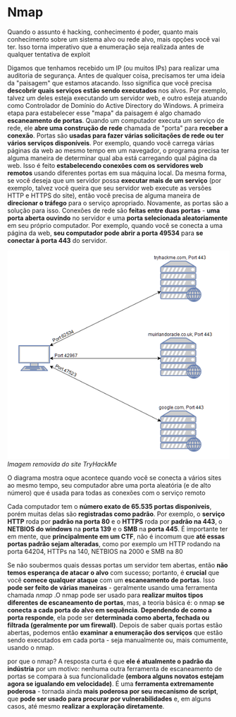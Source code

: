 # Nmap

Quando o assunto é hacking, conhecimento é poder, quanto mais conhecimento sobre um sistema alvo ou rede alvo, mais opções você vai ter. Isso torna imperativo que a enumeração seja realizada antes de qualquer tentativa de exploit

Digamos que tenhamos recebido um IP (ou muitos IPs) para realizar uma auditoria de segurança. Antes de  qualquer coisa, precisamos ter uma ideia da "paisagem" que estamos atacando. Isso significa que você precisa **descobrir quais serviços estão sendo executados** nos alvos. Por exemplo, talvez um deles esteja executando um servidor web, e outro esteja atuando como Controlador de Domínio do Active Directory do Windows. A primeira etapa para estabelecer esse "mapa" da paisagem é algo chamado **escaneamento de portas**. Quando um computador executa um serviço de rede, ele **abre uma construção de rede** chamada de "porta" para **receber a conexão**. Portas são **usadas para fazer várias solicitações de rede ou ter vários serviços disponíveis**. Por exemplo, quando você carrega várias páginas da web ao mesmo tempo em um navegador, o programa precisa ter alguma maneira de determinar qual aba está carregando qual página da web. Isso é feito **estabelecendo conexões com os servidores web remotos** usando diferentes portas em sua máquina local. Da mesma forma, se você deseja que um servidor possa **executar mais de um serviço** (por exemplo, talvez você queira que seu servidor web execute as versões HTTP e HTTPS do site), então você precisa de alguma maneira de **direcionar o tráfego** para o serviço apropriado. Novamente, as portas são a solução para isso. Conexões de rede são **feitas entre duas portas** - **uma porta aberta ouvindo** no servidor e uma **porta selecionada aleatoriamente** em seu próprio computador. Por exemplo, quando você se conecta a uma página da web, **seu computador pode abrir a porta 49534** para **se conectar à porta 443** do servidor.

![Diagrama de como funciona um sistema de portas](/content/diagrama-port.png)<br>
*Imagem removida do site TryHackMe*

O diagrama mostra oque acontece quando você se conecta a vários sites ao mesmo tempo, seu computador abre uma porta aleatória (e de alto número) que é usada para todas as conexões com o serviço remoto

Cada computador tem o **número exato de 65.535 portas disponiveis**, porém muitas delas são **registradas como padrão**. Por exemplo, o **serviço HTTP** roda por **padrão na porta 80** e o **HTTPS** roda por **padrão na 443**, o **NETBIOS do windows** na **porta 139** e o **SMB** na **porta 445**. É importante ter em mente, que **principalmente em um CTF**, não é incomum que **até essas portas padrão sejam alteradas**, como por exemplo um HTTP rodando na porta 64204, HTTPs na 140, NETBIOS na 2000 e SMB na 80

Se não soubermos quais dessas portas um servidor tem abertas, então **não temos esperança de atacar o alvo** com sucesso; portanto, é **crucial** que você **comece qualquer ataque** com um **escaneamento de portas**. Isso **pode ser feito de várias maneiras** - geralmente usando uma ferramenta chamada *nmap* .O nmap pode ser usado para **realizar muitos tipos diferentes de escaneamento de portas**, mas, a teoria básica é: o nmap **se conecta a cada porta do alvo em sequência**. **Dependendo de como a porta responde**, ela pode ser **determinada como aberta, fechada ou filtrada (geralmente por um firewall)**. Depois de saber quais portas estão abertas, podemos então **examinar a enumeração dos serviços** que estão sendo executados em cada porta - seja manualmente ou, mais comumente, usando o nmap.

por que o nmap? A resposta curta é que **ele é atualmente o padrão da indústria** por um motivo: nenhuma outra ferramenta de escaneamento de portas se compara à sua funcionalidade **(embora alguns novatos estejam agora se igualando em velocidade)**. É uma **ferramenta extremamente poderosa** - tornada ainda **mais poderosa por seu mecanismo de script**, que **pode ser usado para procurar por vulnerabilidades** e, em alguns casos, até mesmo **realizar a exploração diretamente**.

    

